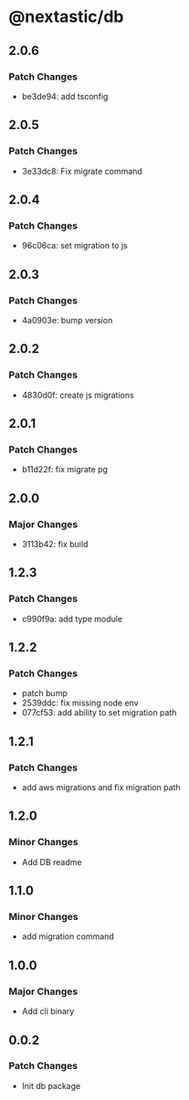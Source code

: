 # @nextastic/db

## 2.0.6

### Patch Changes

- be3de94: add tsconfig

## 2.0.5

### Patch Changes

- 3e33dc8: Fix migrate command

## 2.0.4

### Patch Changes

- 96c06ca: set migration to js

## 2.0.3

### Patch Changes

- 4a0903e: bump version

## 2.0.2

### Patch Changes

- 4830d0f: create js migrations

## 2.0.1

### Patch Changes

- b11d22f: fix migrate pg

## 2.0.0

### Major Changes

- 3113b42: fix build

## 1.2.3

### Patch Changes

- c990f9a: add type module

## 1.2.2

### Patch Changes

- patch bump
- 2539ddc: fix missing node env
- 077cf53: add ability to set migration path

## 1.2.1

### Patch Changes

- add aws migrations and fix migration path

## 1.2.0

### Minor Changes

- Add DB readme

## 1.1.0

### Minor Changes

- add migration command

## 1.0.0

### Major Changes

- Add cli binary

## 0.0.2

### Patch Changes

- Init db package
